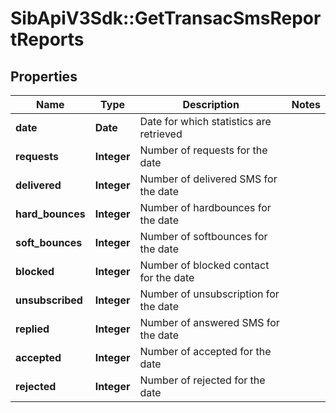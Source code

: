 # SibApiV3Sdk::GetTransacSmsReportReports

## Properties
Name | Type | Description | Notes
------------ | ------------- | ------------- | -------------
**date** | **Date** | Date for which statistics are retrieved | 
**requests** | **Integer** | Number of requests for the date | 
**delivered** | **Integer** | Number of delivered SMS for the date | 
**hard_bounces** | **Integer** | Number of hardbounces for the date | 
**soft_bounces** | **Integer** | Number of softbounces for the date | 
**blocked** | **Integer** | Number of blocked contact for the date | 
**unsubscribed** | **Integer** | Number of unsubscription for the date | 
**replied** | **Integer** | Number of answered SMS for the date | 
**accepted** | **Integer** | Number of accepted for the date | 
**rejected** | **Integer** | Number of rejected for the date | 


